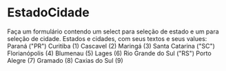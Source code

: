 # EstadoCidade
Faça um formulário contendo um select para seleção de estado e um para seleção de cidade.  Estados e cidades, com seus textos e seus values:  Paraná ("PR") Curitiba (1) Cascavel (2) Maringá (3) Santa Catarina ("SC") Florianópolis (4) Blumenau (5) Lages (6) Rio Grande do Sul ("RS") Porto Alegre (7) Gramado (8) Caxias do Sul (9)
